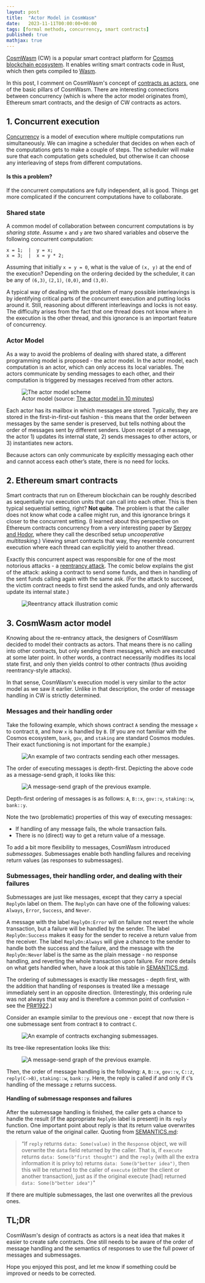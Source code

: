 ```yaml
---
layout: post
title:  "Actor Model in CosmWasm"
date:   2023-11-11T00:00:00+00:00
tags: [formal methods, concurrency, smart contracts]
published: true
mathjax: true
---
```



[CosmWasm](https://cosmwasm.com/) (CW) is a popular smart contract platform for [Cosmos blockchain ecosystem](https://github.com/cosmos/awesome-cosmos).
It enables writing smart contracts code in Rust, which then gets compiled to [Wasm](https://webassembly.org/).


In this post, I comment on CosmWasm's concept of [contracts as actors](https://book.cosmwasm.com/actor-model.html), one of the basic pillars of CosmWasm. There are interesting connections between concurrency (which is where the actor model originates from), Ethereum smart contracts, and the design of CW contracts as actors.

## 1. Concurrent execution

[Concurrency](https://web.mit.edu/6.005/www/fa14/classes/17-concurrency/#:~:text=Concurrency%20means%20multiple%20computations%20are,cores%20on%20a%20single%20chip) is a model of execution where multiple computations run simultaneously. We can imagine a scheduler that decides on when each of the computations gets to make a couple of steps. The scheduler will make sure that each computation gets scheduled, but otherwise it can choose any interleaving of steps from different computations.

#### Is this a problem?

If the concurrent computations are fully independent, all is good. Things get more complicated if the concurrent computations have to collaborate.

### Shared state

A common model of collaboration between concurrent computations is by _sharing state_. Assume `x` and `y` are two shared variables and observe the following concurrent computation:

```
x = 1;  |  y = x;   
x = 3;  |  x = y * 2;
```

Assuming that initially `x = y = 0`, what is the value of `(x, y)` at the end of the execution? Depending on the ordering decided by the scheduler, it can be any of `(6,3)`, `(2,1)`, `(0,0)`, and `(3,0)`. 

A typical way of dealing with the problem of many possible interleavings is by identifying critical parts of the concurrent execution and putting locks around it. Still, reasoning about different interleavings and locks is not easy. The difficulty arises from the fact that one thread does not know where in the execution is the other thread, and this ignorance is an important feature of concurrency.

### Actor Model

As a way to avoid the problems of dealing with shared state, a different programming model is proposed - the actor model. In the actor model, each computation is an actor, which can only access its local variables. The actors communicate by sending messages to each other, and their computation is triggered by messages received from other actors.

<figure style="width:100%">
  <img
  class="centered"
  src="{{ site.url }}/assets/posts/2023-11-11-0027_actor_model_CW/actorModelScheme.jpg"
  alt="The actor model scheme">
  <figcaption>Actor model (source: <a href="https://www.brianstorti.com/the-actor-model/">The actor model in 10 minutes</a>)</figcaption>
</figure>




Each actor has its mailbox in which messages are stored. Typically, they are stored in the first-in-first-out fashion - this means that the order between messages by the same sender is preserved, but tells nothing about the order of messages sent by different senders. Upon receipt of a message, the actor 1) updates its internal state, 2) sends messages to other actors, or 3) instantiates new actors.

Because actors can only communicate by explicitly messaging each other and cannot access each other’s state, there is no need for locks. 



## 2. Ethereum smart contracts

Smart contracts that run on Ethereum blockchain can be roughly described as sequentially run execution units that can call into each other. This is then typical sequential setting, right? **Not quite**. The problem is that the caller does not know what code a callee might run, and this ignorance brings it closer to the concurrent setting. (I learned about this perspective on Ethereum contracts concurrency from a very interesting paper by [Sergey and Hodor](https://ilyasergey.net/papers/csc-wtsc17.pdf), where they call the described setup _uncooperative multitasking_.) Viewing smart contracts that way, they resemble concurrent execution where each thread can explicitly yield to another thread.

Exactly this concurrent aspect was responsible for one of the most notorious attacks - a [reentrancy attack](https://scsfg.io/hackers/reentrancy/). The comic below explains the gist of the attack: asking a contract to send some funds, and then in handling of the sent funds calling again with the same ask. (For the attack to succeed, the victim contract needs to first send the asked funds, and only afterwards update its internal state.)

<figure style="width:100%">
  <img
  class="centered"
  src="{{ site.url }}/assets/posts/2023-11-11-0027_actor_model_CW/reentrancyIllustration.png"
  alt="Reentrancy attack illustration comic">
</figure>



## 3. CosmWasm actor model

Knowing about the re-entrancy attack, the designers of CosmWasm decided to model their contracts as actors. That means there is no calling into other contracts, but only sending them messages, which are executed at some later point. In other words, a contract necessarily modifies its local state first, and only then yields control to other contracts (thus avoiding reentrancy-style attacks).

In that sense, CosmWasm's execution model is very similar to the actor model as we saw it earlier. Unlike in that description, the order of message handling in CW is strictly determined. 

### Messages and their handling order

Take the following example, which shows contract `A` sending the message `x` to contract `B`, and how `x` is handled by `B`. (If you are not familiar with the Cosmos ecosystem, `bank`, `gov`, and `staking` are standard Cosmos modules. Their exact functioning is not important for the example.)

<figure style="width:100%">
  <img
  class="centered"
  src="{{ site.url }}/assets/posts/2023-11-11-0027_actor_model_CW/contractExampleA.png"
  alt="An example of two contracts sending each other messages.">
</figure>



The order of executing messages is depth-first. Depicting the above code as a message-send graph, it looks like this: 

<figure style="width:100%">
  <img
  class="centered"
  src="{{ site.url }}/assets/posts/2023-11-11-0027_actor_model_CW/messageSendExampleA.png"
  alt="A message-send graph of the previous example.">
</figure>



Depth-first ordering of messages is as follows: `A`, `B::x`, `gov::v`, `staking::w`, `bank::y`.

Note the two (problematic) properties of this way of executing messages: 

- If handling of any message fails, the whole transaction fails.
- There is no (direct) way to get a return value of a message. 

To add a bit more flexibility to messages, CosmWasm introduced _submessages_. Submessages enable both handling failures and receiving return values (as responses to submessages).

### Submessages, their handling order, and dealing with their failures

Submessages are just like messages, except that they carry a special `ReplyOn` label on them. The `ReplyOn` can have one of the following values: `Always`, `Error`, `Success`, and `Never`. 

A message with the label `ReplyOn:Error` will on failure not revert the whole transaction, but a failure will be handled by the sender. The label `ReplyOn:Success` makes it easy for the sender to receive a return value from the receiver. The label `ReplyOn:Always` will give a chance to the sender to handle both the success and the failure, and the message with the `ReplyOn:Never` label is the same as the plain message - no response handling, and reverting the whole transaction upon failure. For more details on what gets handled when, have a look at this table in [SEMANTICS.md](https://github.com/CosmWasm/cosmwasm/blob/main/SEMANTICS.md#order-and-rollback).

The ordering of submessages is exactly like messages - depth first, with the addition that handling of responses is treated like a message immediately sent in an opposite direction.
(Interestingly, this ordering rule was not always that way and is therefore a common point of confusion - see the [PR#1922](https://github.com/CosmWasm/cosmwasm/pull/1922).)

Consider an example similar to the previous one - except that now there is one submessage sent from contract `B` to contract `C`.

<figure style="width:100%">
  <img
  class="centered"
  src="{{ site.url }}/assets/posts/2023-11-11-0027_actor_model_CW/contractExampleB.png"
  alt="An example of contracts exchanging submessages.">
</figure>


Its tree-like representation looks like this:
<figure style="width:100%">
  <img
  class="centered"
  src="{{ site.url }}/assets/posts/2023-11-11-0027_actor_model_CW/messageSendExampleB.png"
  alt="A message-send graph of the previous example.">
</figure>



Then, the order of message handling is the following: `A`, `B::x`, `gov::v`, `C::z`, `reply(C->B)`, `staking::w`, `bank::y`. Here, the reply is called if and only if `C`’s handling of the message `z` returns success.

#### Handling of submessage responses and failures

After the submessage handling is finished, the caller gets a chance to handle the result (if the appropriate `ReplyOn` label is present) in its `reply` function. One important point about reply is that its return value overwrites the return value of the original caller. Quoting from [SEMANTICS.md](https://github.com/CosmWasm/cosmwasm/blob/main/SEMANTICS.md):

> “If `reply` returns `data: Some(value)` in the `Response` object, we will overwrite the `data` field returned by the caller. That is, if `execute` returns `data: Some(b"first thought")` and the `reply` (with all the extra information it is privy to) returns `data: Some(b"better idea")`, then this will be returned to the caller of `execute` (either the client or another transaction), just as if the original execute [had] returned `data: Some(b"better idea")`"

If there are multiple submessages, the last one overwrites all the previous ones.

## TL;DR
CosmWasm's design of contracts as actors is a neat idea that makes it easier to create safe contracts. 
One still needs to be aware of the order of message handling and the semantics of responses to use the full power of messages and submessages.

Hope you enjoyed this post, and let me know if something could be improved or needs to be corrected.